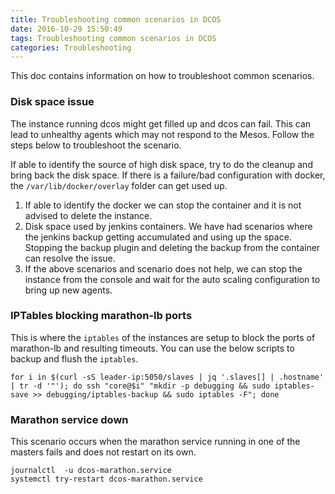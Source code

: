 ```yaml
---
title: Troubleshooting common scenarios in DCOS
date: 2016-10-29 15:50:49
tags: Troubleshooting common scenarios in DCOS
categories: Troubleshooting
---
```


This doc contains information on how to troubleshoot common scenarios.

### Disk space issue
The instance running dcos might get filled up and dcos can fail. 
This can lead to unhealthy agents which may not respond to the Mesos. 
Follow the steps below to troubleshoot the scenario.

If able to identify the source of high disk space, 
try to do the cleanup and bring back the disk space. 
If there is a failure/bad configuration with docker, 
the `/var/lib/docker/overlay` folder can get used up. 
1. If able to identify the docker we can stop the container and it is not advised to delete the instance.
2. Disk space used by jenkins containers. 
We have had scenarios where the jenkins backup getting accumulated and using up the space. 
Stopping the backup plugin and deleting the backup from the container can resolve the issue.
3. If the above scenarios and scenario does not help, 
we can stop the instance from the console and wait for the auto scaling configuration to bring up new agents.

### IPTables blocking marathon-lb ports
This is where the `iptables` of the instances are setup to block the ports of marathon-lb and resulting timeouts.
You can use the below scripts to backup and flush the `iptables`.

```
for i in $(curl -sS leader-ip:5050/slaves | jq '.slaves[] | .hostname' | tr -d '"'); do ssh "core@$i" "mkdir -p debugging && sudo iptables-save >> debugging/iptables-backup && sudo iptables -F"; done
```

### Marathon service down
This scenario occurs when the marathon service running in one of the masters fails and does not restart on its own.

```
journalctl  -u dcos-marathon.service
systemctl try-restart dcos-marathon.service
```




